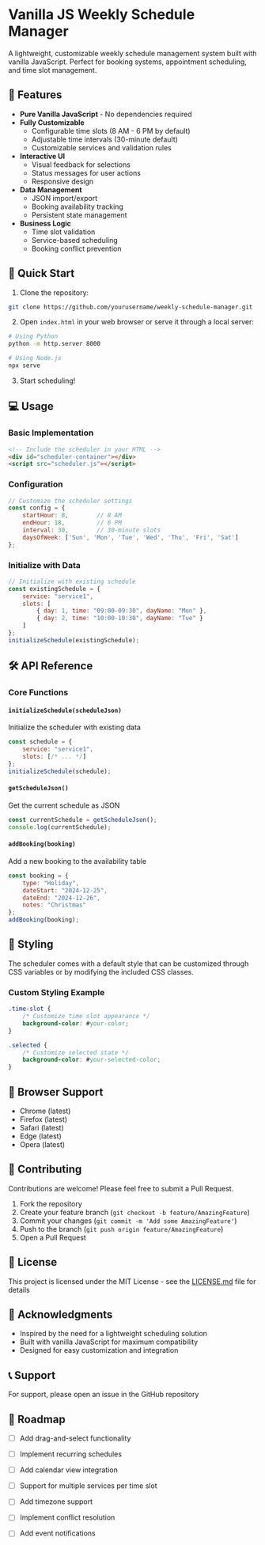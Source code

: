 # Vanilla JS Weekly Schedule Manager

A lightweight, customizable weekly schedule management system built with vanilla JavaScript. Perfect for booking systems, appointment scheduling, and time slot management.

## 🌟 Features

- **Pure Vanilla JavaScript** - No dependencies required
- **Fully Customizable**
  - Configurable time slots (8 AM - 6 PM by default)
  - Adjustable time intervals (30-minute default)
  - Customizable services and validation rules
- **Interactive UI**
  - Visual feedback for selections
  - Status messages for user actions
  - Responsive design
- **Data Management**
  - JSON import/export
  - Booking availability tracking
  - Persistent state management
- **Business Logic**
  - Time slot validation
  - Service-based scheduling
  - Booking conflict prevention

## 🚀 Quick Start

1. Clone the repository:
```bash
git clone https://github.com/yourusername/weekly-schedule-manager.git
```

2. Open `index.html` in your web browser or serve it through a local server:
```bash
# Using Python
python -m http.server 8000

# Using Node.js
npx serve
```

3. Start scheduling!

## 💻 Usage

### Basic Implementation

```html
<!-- Include the scheduler in your HTML -->
<div id="scheduler-container"></div>
<script src="scheduler.js"></script>
```

### Configuration

```javascript
// Customize the scheduler settings
const config = {
    startHour: 8,        // 8 AM
    endHour: 18,         // 6 PM
    interval: 30,        // 30-minute slots
    daysOfWeek: ['Sun', 'Mon', 'Tue', 'Wed', 'Thu', 'Fri', 'Sat']
};
```

### Initialize with Data

```javascript
// Initialize with existing schedule
const existingSchedule = {
    service: "service1",
    slots: [
        { day: 1, time: "09:00-09:30", dayName: "Mon" },
        { day: 2, time: "10:00-10:30", dayName: "Tue" }
    ]
};
initializeSchedule(existingSchedule);
```

## 🛠 API Reference

### Core Functions

#### `initializeSchedule(scheduleJson)`
Initialize the scheduler with existing data
```javascript
const schedule = {
    service: "service1",
    slots: [/* ... */]
};
initializeSchedule(schedule);
```

#### `getScheduleJson()`
Get the current schedule as JSON
```javascript
const currentSchedule = getScheduleJson();
console.log(currentSchedule);
```

#### `addBooking(booking)`
Add a new booking to the availability table
```javascript
const booking = {
    type: "Holiday",
    dateStart: "2024-12-25",
    dateEnd: "2024-12-26",
    notes: "Christmas"
};
addBooking(booking);
```

## 🎨 Styling

The scheduler comes with a default style that can be customized through CSS variables or by modifying the included CSS classes.

### Custom Styling Example

```css
.time-slot {
    /* Customize time slot appearance */
    background-color: #your-color;
}

.selected {
    /* Customize selected state */
    background-color: #your-selected-color;
}
```

## 📱 Browser Support

- Chrome (latest)
- Firefox (latest)
- Safari (latest)
- Edge (latest)
- Opera (latest)

## 🤝 Contributing

Contributions are welcome! Please feel free to submit a Pull Request.

1. Fork the repository
2. Create your feature branch (`git checkout -b feature/AmazingFeature`)
3. Commit your changes (`git commit -m 'Add some AmazingFeature'`)
4. Push to the branch (`git push origin feature/AmazingFeature`)
5. Open a Pull Request

## 📄 License

This project is licensed under the MIT License - see the [LICENSE.md](LICENSE.md) file for details

## 🙏 Acknowledgments

- Inspired by the need for a lightweight scheduling solution
- Built with vanilla JavaScript for maximum compatibility
- Designed for easy customization and integration

## 📞 Support

For support, please open an issue in the GitHub repository 

## 🚀 Roadmap

- [ ] Add drag-and-select functionality
- [ ] Implement recurring schedules
- [ ] Add calendar view integration
- [ ] Support for multiple services per time slot
- [ ] Add timezone support
- [ ] Implement conflict resolution
- [ ] Add event notifications

